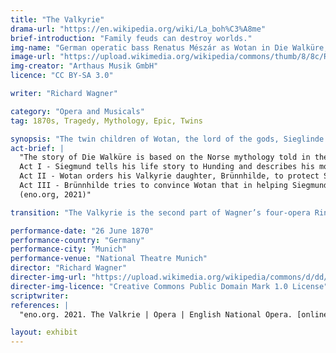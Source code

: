 ```yaml
---
title: "The Valkyrie"
drama-url: "https://en.wikipedia.org/wiki/La_boh%C3%A8me"
brief-introduction: "Family feuds can destroy worlds."
img-name: "German operatic bass Renatus Mészár as Wotan in Die Walküre, in 2008"
image-url: "https://upload.wikimedia.org/wikipedia/commons/thumb/8/8c/Renatus_M%C3%A9sz%C3%A1r_as_Wotan_in_Die_Walk%C3%BCre.jpg/1599px-Renatus_M%C3%A9sz%C3%A1r_as_Wotan_in_Die_Walk%C3%BCre.jpg"
img-creator: "Arthaus Musik GmbH"
licence: "CC BY-SA 3.0"

writer: "Richard Wagner"

category: "Opera and Musicals"
tag: 1870s, Tragedy, Mythology, Epic, Twins

synopsis: "The twin children of Wotan, the lord of the gods, Sieglinde and Siegmund, fell in love without knowing it. Later, Siegmund was punished and died by Wotan; A daughter, one of the Valkyries, escaped with the help of Brunheed; Brunheed was punished by Wotan and locked on the mountain."
act-brief: |
  "The story of Die Walküre is based on the Norse mythology told in the Volsunga Saga and the Poetic Edda. 
  Act I - Siegmund tells his life story to Hunding and describes his mother’s murder and his separation from his twin sister and \‘Wolf\’, his father. Hunding realises that Siegmund is his enemy. However, in a perfect spring night, they detect that they are brother and sister. Siegmund claims the his father's sword \‘Nothung\’ and Sieglinde as his bride.
  Act II - Wotan orders his Valkyrie daughter, Brünnhilde, to protect Siegmund in the forthcoming fight with Hunding. But Brünnhilde announces to Siegmund that he must die and follow her to Valhalla.
  Act III - Brünnhilde tries to convince Wotan that in helping Siegmund she had been acting in her father’s interests, finally, Wotan agrees and summons Loge to surround her with flames.
  (eno.org, 2021)"

transition: "The Valkyrie is the second part of Wagner’s four-opera Ring saga. These four musicals are masterpieces completed by Wagner in more than two decades. The scripts of the series are written by Wagner himself based on Nordic myths and legends, and the plot is tragic as a whole. \"The Ring Series\" is also a model of Wagner's musical reform. The first Munich performances of Die Walküre were generally hailed as successes by audiences and critics. Let's go back to this first performance of Wagner’s Die Walküre..."

performance-date: "26 June 1870"
performance-country: "Germany"
performance-city: "Munich"
performance-venue: "National Theatre Munich"
director: "Richard Wagner"
directer-img-url: "https://upload.wikimedia.org/wikipedia/commons/d/dd/Richard_Wagner_1861.jpg"
directer-img-licence: "Creative Commons Public Domain Mark 1.0 License"
scriptwriter: 
references: |
  "eno.org. 2021. The Valkrie | Opera | English National Opera. [online] Available at: <https://www.eno.org/operas/the-valkyrie/> [Accessed 13 December 2021]."

layout: exhibit
---
```

